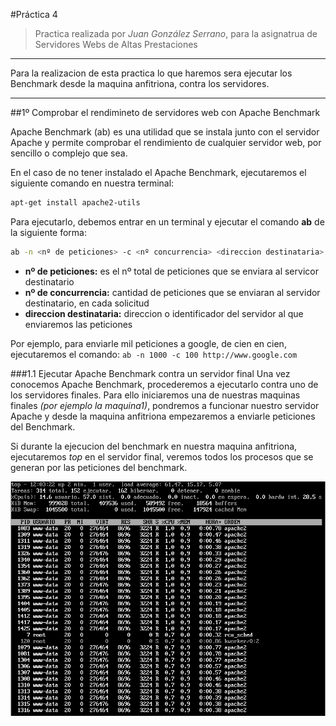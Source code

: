 #Práctica 4
>Practica realizada por *Juan González Serrano*, para la asignatrua de Servidores Webs de Altas Prestaciones

***
Para la realizacion de esta practica lo que haremos sera ejecutar los Benchmark desde la maquina anfitriona, contra los servidores.
***

##1º Comprobar el rendimineto de servidores web con Apache Benchmark

Apache Benchmark (ab) es una utilidad que se instala junto con el servidor Apache y permite comprobar el rendimiento de cualquier servidor web, por sencillo o complejo que sea.

En el caso de no tener instalado el Apache Benchmark, ejecutaremos el siguiente comando en nuestra terminal:

```sh
apt-get install apache2-utils
```

Para ejecutarlo, debemos entrar en un terminal y ejecutar el comando **ab** de la siguiente forma:
```sh
ab -n <nº de peticiones> -c <nº concurrencia> <direccion destinataria>
```
* **nº de peticiones:** es el nº total de peticiones que se enviara al servicor destinatario
* **nº de concurrencia:** cantidad de peticiones que se enviaran al servidor destinatario, en cada solicitud
* **direccion destinataria:** direccion o identificador del servidor al que enviaremos las peticiones

Por ejemplo, para enviarle mil peticiones a google, de cien en cien, ejecutaremos el comando: ```ab -n 1000 -c 100 http://www.google.com```

###1.1 Ejecutar Apache Benchmark contra un servidor final
Una vez conocemos Apache Benchmark, procederemos a ejecutarlo contra uno de los servidores finales. Para ello iniciaremos una de nuestras maquinas finales *(por ejemplo la maquina1)*, pondremos a funcionar nuestro servidor Apache y desde la maquina anfitriona empezaremos a enviarle peticiones del Benchmark.

Si durante la ejecucion del benchmark en nuestra maquina anfitriona, ejecutaremos *top* en el servidor final, veremos todos los procesos que se generan por las peticiones del benchmark.

<p align="center">
  <img src="https://github.com/naujgs/SWAP1516/blob/master/Practica4/img/ab_top.png">
  </p>
